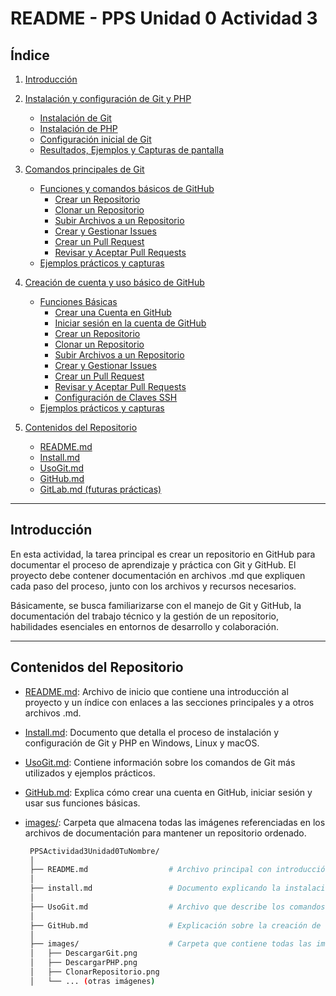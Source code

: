 # README - PPS Unidad 0 Actividad 3

## Índice

1. [Introducción](#introducción)
2. [Instalación y configuración de Git y PHP](./install.md#instalacion-y-configuracion-de-git-y-php)
   - [Instalación de Git](./install.md#1-instalación-de-git)
   - [Instalación de PHP](./install.md#2-instalación-de-php)
   - [Configuración inicial de Git](./install.md#3-configuración-inicial-de-git)
   - [Resultados, Ejemplos y Capturas de pantalla](./Install.md#4-resultados-ejemplos-y-capturas-de-pantalla)
  
3. [Comandos principales de Git](./UsoGit.md#Comandos-principales-de-Git)
   - [Funciones y comandos básicos de GitHub](./UsoGit.md#Funciones-Básicas-de-GitHub)
      - [Crear un Repositorio](./UsoGit.md#)
      - [Clonar un Repositorio](./UsoGit.md#-1)
      - [Subir Archivos a un Repositorio](./UsoGit.md#-2)
      - [Crear y Gestionar Issues](./UsoGit.md#-3)
      - [Crear un Pull Request](./UsoGit.md#-4)
      - [Revisar y Aceptar Pull Requests](./UsoGit.md#-5)
   - [Ejemplos prácticos y capturas](./UsoGit.md#resultados,-ejemplos-y-capturas-de-pantalla)

4. [Creación de cuenta y uso básico de GitHub](./GitHub.md#1-funciones-básicas-de-github)
   - [Funciones Básicas](./GitHub.md#Funciones-Básicas-de-GitHub)
     - [Crear una Cuenta en GitHub](./GitHub.md#)
     - [Iniciar sesión en la cuenta de GitHub](./GitHub.md#-1)
     - [Crear un Repositorio](./GitHub.md#-2)
     - [Clonar un Repositorio](./GitHub.md#-3)
     - [Subir Archivos a un Repositorio](./GitHub.md#-4)
     - [Crear y Gestionar Issues](./GitHub.md#-5)
     - [Crear un Pull Request](./GitHub.md#-6)
     - [Revisar y Aceptar Pull Requests](./GitHub.md#-7)
     - [Configuración de Claves SSH](./GitHub.md#-8)
   - [Ejemplos prácticos y capturas](./GitHub.md#2-capturas-y-ejemplos)

5. [Contenidos del Repositorio](#contenidos-del-repositorio)
      - [README.md](./README.md#índice)
      - [Install.md](./Install.md)
      - [UsoGit.md](./UsoGit.md)
      - [GitHub.md](./GitHub.md)
      - [GitLab.md (futuras prácticas)]()

---

## Introducción
En esta actividad, la tarea principal es crear un repositorio en GitHub para documentar el proceso de aprendizaje y práctica con Git y GitHub. El proyecto debe contener documentación en archivos .md que expliquen cada paso del proceso, junto con los archivos y recursos necesarios. 

Básicamente, se busca familiarizarse con el manejo de Git y GitHub, la documentación del trabajo técnico y la gestión de un repositorio, habilidades esenciales en entornos de desarrollo y colaboración.

---

## Contenidos del Repositorio

- [README.md](./README.md#índice): Archivo de inicio que contiene una introducción al proyecto y un índice con enlaces a las secciones principales y a otros archivos .md.
- [Install.md](./Install.md): Documento que detalla el proceso de instalación y configuración de Git y PHP en Windows, Linux y macOS.
- [UsoGit.md](./UsoGit.md): Contiene información sobre los comandos de Git más utilizados y ejemplos prácticos.
- [GitHub.md](./GitHub.md): Explica cómo crear una cuenta en GitHub, iniciar sesión y usar sus funciones básicas.
- [images/](./images/): Carpeta que almacena todas las imágenes referenciadas en los archivos de documentación para mantener un repositorio ordenado.

  ```bash
   PPSActividad3Unidad0TuNombre/
   │
   ├── README.md                  # Archivo principal con introducción y enlaces a secciones y archivos relevantes.
   │
   ├── install.md                 # Documento explicando la instalación y configuración de Git y PHP.
   │
   ├── UsoGit.md                  # Archivo que describe los comandos principales utilizados en Git.
   │
   ├── GitHub.md                  # Explicación sobre la creación de una cuenta, login y uso básico de GitHub.
   │
   ├── images/                    # Carpeta que contiene todas las imágenes utilizadas en los archivos .md.
   │   ├── DescargarGit.png
   │   ├── DescargarPHP.png
   │   ├── ClonarRepositorio.png
   │   └── ... (otras imágenes)
